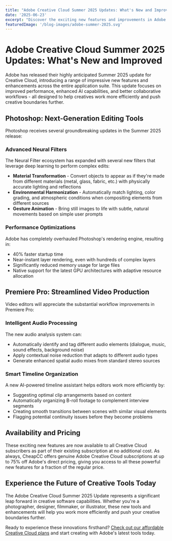 ```yaml
---
title: "Adobe Creative Cloud Summer 2025 Updates: What's New and Improved"
date: '2025-06-23'
excerpt: "Discover the exciting new features and improvements in Adobe's Creative Cloud Summer 2025 update. From enhanced AI capabilities to streamlined collaboration tools, see what's transforming the creative landscape."
featuredImage: '/blog-images/adobe-summer-2025.svg'
---
```


# Adobe Creative Cloud Summer 2025 Updates: What's New and Improved

Adobe has released their highly anticipated Summer 2025 update for Creative Cloud, introducing a range of impressive new features and enhancements across the entire application suite. This update focuses on improved performance, enhanced AI capabilities, and better collaborative workflows - all designed to help creatives work more efficiently and push creative boundaries further.

## Photoshop: Next-Generation Editing Tools

Photoshop receives several groundbreaking updates in the Summer 2025 release:

### Advanced Neural Filters

The Neural Filter ecosystem has expanded with several new filters that leverage deep learning to perform complex edits:

- **Material Transformation** - Convert objects to appear as if they're made from different materials (metal, glass, fabric, etc.) with physically accurate lighting and reflections
- **Environmental Harmonization** - Automatically match lighting, color grading, and atmospheric conditions when compositing elements from different sources
- **Gesture Animation** - Bring still images to life with subtle, natural movements based on simple user prompts

### Performance Optimizations

Adobe has completely overhauled Photoshop's rendering engine, resulting in:

- 40% faster startup time
- Near-instant layer rendering, even with hundreds of complex layers
- Significantly reduced memory usage for large files
- Native support for the latest GPU architectures with adaptive resource allocation

## Premiere Pro: Streamlined Video Production

Video editors will appreciate the substantial workflow improvements in Premiere Pro:

### Intelligent Audio Processing

The new audio analysis system can:

- Automatically identify and tag different audio elements (dialogue, music, sound effects, background noise)
- Apply contextual noise reduction that adapts to different audio types
- Generate enhanced spatial audio mixes from standard stereo sources

### Smart Timeline Organization

A new AI-powered timeline assistant helps editors work more efficiently by:

- Suggesting optimal clip arrangements based on content
- Automatically organizing B-roll footage to complement interview segments
- Creating smooth transitions between scenes with similar visual elements
- Flagging potential continuity issues before they become problems

## Availability and Pricing

These exciting new features are now available to all Creative Cloud subscribers as part of their existing subscription at no additional cost. As always, CheapCC offers genuine Adobe Creative Cloud subscriptions at up to 75% off Adobe's direct pricing, giving you access to all these powerful new features for a fraction of the regular price.

## Experience the Future of Creative Tools Today

The Adobe Creative Cloud Summer 2025 Update represents a significant leap forward in creative software capabilities. Whether you're a photographer, designer, filmmaker, or illustrator, these new tools and enhancements will help you work more efficiently and push your creative boundaries further.

Ready to experience these innovations firsthand? [Check out our affordable Creative Cloud plans](/#pricing) and start creating with Adobe's latest tools today.
